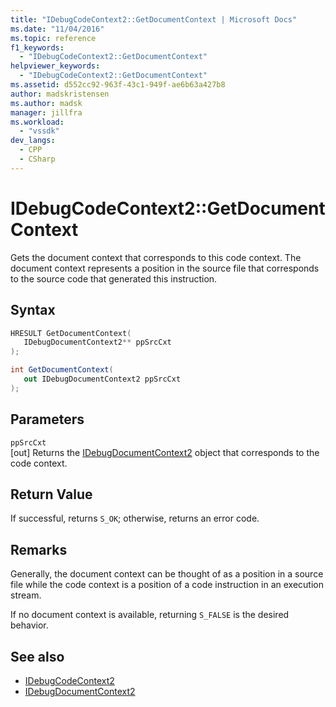 ```yaml
---
title: "IDebugCodeContext2::GetDocumentContext | Microsoft Docs"
ms.date: "11/04/2016"
ms.topic: reference
f1_keywords:
  - "IDebugCodeContext2::GetDocumentContext"
helpviewer_keywords:
  - "IDebugCodeContext2::GetDocumentContext"
ms.assetid: d552cc92-963f-43c1-949f-ae6b63a427b8
author: madskristensen
ms.author: madsk
manager: jillfra
ms.workload:
  - "vssdk"
dev_langs:
  - CPP
  - CSharp
---
```

# IDebugCodeContext2::GetDocumentContext
Gets the document context that corresponds to this code context. The document context represents a position in the source file that corresponds to the source code that generated this instruction.

## Syntax

```cpp
HRESULT GetDocumentContext( 
   IDebugDocumentContext2** ppSrcCxt
);
```

```csharp
int GetDocumentContext( 
   out IDebugDocumentContext2 ppSrcCxt
);
```

## Parameters
`ppSrcCxt`\
[out] Returns the [IDebugDocumentContext2](../../../extensibility/debugger/reference/idebugdocumentcontext2.md) object that corresponds to the code context.

## Return Value
 If successful, returns `S_OK`; otherwise, returns an error code.

## Remarks
 Generally, the document context can be thought of as a position in a source file while the code context is a position of a code instruction in an execution stream.
 
 If no document context is available, returning `S_FALSE` is the desired behavior.

## See also
- [IDebugCodeContext2](../../../extensibility/debugger/reference/idebugcodecontext2.md)
- [IDebugDocumentContext2](../../../extensibility/debugger/reference/idebugdocumentcontext2.md)
